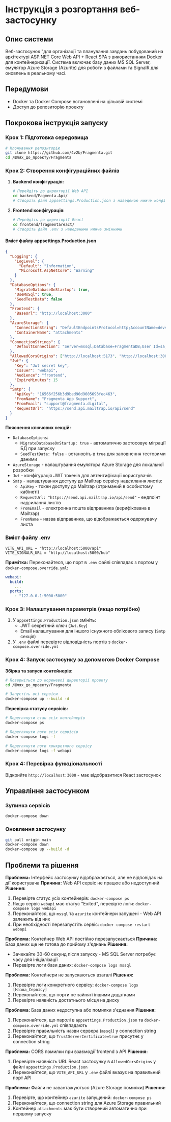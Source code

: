 # Інструкція з розгортання веб-застосунку

## Опис системи
Веб-застосунок "для організації та планування завдань побудований на архітектурі ASP.NET Core Web API + React SPA з використанням Docker для контейнеризації. Система включає базу даних MS SQL Server, емулятор Azure Storage (Azurite) для роботи з файлами та SignalR для оновлень в реальному часі.

## Передумови
- Docker та Docker Compose встановлені на цільовій системі
- Доступ до репозиторію проекту

## Покрокова інструкція запуску

### Крок 1: Підготовка середовища
```bash
# Клонування репозиторію
git clone https://github.com/4v2b/Fragmenta.git
cd /Шлях_до_проекту/Fragmenta
```

### Крок 2: Створення конфігураційних файлів
1. **Backend конфігурація:**
   ```bash
   # Перейдіть до директорії Web API
   cd backend/Fagmenta.Api/
   # Створіть файл appsettings.Production.json з наведеною нижче конфігурацією
   ```

2. **Frontend конфігурація:**
   ```bash
   # Перейдіть до директорії React
   cd frontend/fragmentareact/
   # Створіть файл .env з наведеними нижче змінними
   ```

#### Вміст файлу appsettings.Production.json

```json
{
  "Logging": {
    "LogLevel": {
      "Default": "Information",
      "Microsoft.AspNetCore": "Warning"
    }
  },
  "DatabaseOptions": {
    "MigrateDatabaseOnStartup": true,
    "UseMsSql": true,
    "SeedTestData": false
  },
  "Frontend": {
    "BaseUrl": "http://localhost:3000"
  },
  "AzureStorage": {
    "ConnectionString": "DefaultEndpointsProtocol=http;AccountName=devstoreaccount1;AccountKey=Eby8vdM02xNOcqFlqUwJPLlmEtlCDXJ1OUzFT50uSRZ6IFsuFq2UVErCz4I6tq/K1SZFPTOtr/KBHBeksoGMGw==;BlobEndpoint=http://azurite:10000/devstoreaccount1;",
    "ContainerName": "attachments"
  },
  "ConnectionStrings": {
    "DefaultConnection": "Server=mssql;Database=FragmentaDB;User Id=sa;Password=Password1234;TrustServerCertificate=true"
  },
  "AllowedCorsOrigins": ["http://localhost:5173", "http://localhost:3000"],
  "Jwt": {
    "Key": "Jwt secret key",
    "Issuer": "webapi",
    "Audience": "frontend",
    "ExpireMinutes": 15
  },
  "Smtp": {
    "ApiKey": "16566f256b3d9bed90d9605693fec463",
    "FromName": "Fragmenta App Support",
    "FromEmail": "support@fragmenta.digital",
    "RequestUrl": "https://send.api.mailtrap.io/api/send"
  }
}
```

**Пояснення ключових секцій:**
- `DatabaseOptions`:
  - `MigrateDatabaseOnStartup: true` - автоматично застосовує міграції БД при запуску
  - `SeedTestData: false` - встановіть в `true` для заповнення тестовими даними
- `AzureStorage` - налаштування емулятора Azure Storage для локальної розробки
- `Jwt` - конфігурація JWT токенів для автентифікації користувачів
- `Smtp` - налаштування доступу до Mailtrap сервісу надсилання листів:
  - `ApiKey` - токен доступу до Mailtrap (отриманий в особистому кабінеті)
  - `RequestUrl: "https://send.api.mailtrap.io/api/send"` - ендпоінт надсилання листів
  - `FromEmail` - електронна пошта відправника (верифікована в Mailtrap)
  - `FromName` - назва відправника, що відображається одержувачу листа

### Вміст файлу .env

```env
VITE_API_URL = "http://localhost:5000/api"
VITE_SIGNALR_URL = "http://localhost:5000/hub"
```

**Примітка:** Переконайтеся, що порт в `.env` файлі співпадає з портом у `docker-compose.override.yml`:

```yml
webapi:
  build:
    ...
  ports:
    - "127.0.0.1:5000:5000"
```


### Крок 3: Налаштування параметрів (якщо потрібно)
1. У `appsettings.Production.json` змініть:
   - JWT секретний ключ (`Jwt.Key`)
   - Email налаштування для іншого існужчого облікового запису (`Smtp` секція)
2. У `.env` файлі перевірте відповідність портів з `docker-compose.override.yml`

### Крок 4: Запуск застосунку за допомогою Docker Compose

**Збірка та запуск контейнерів:**
```bash
# Поверніться до кореневої директорії проекту
cd /Шлях_до_проекту/Fragmenta

# Запустіть всі сервіси
docker-compose up --build -d
```

**Перевірка статусу сервісів:**
```bash
# Переглянути стан всіх контейнерів
docker-compose ps

# Переглянути логи всіх сервісів
docker-compose logs -f

# Переглянути логи конкретного сервісу
docker-compose logs -f webapi
```

### Крок 4: Перевірка функціональності

Відкрийте `http://localhost:3000` - має відобразитися React застосунок

## Управління застосунком

### Зупинка сервісів
```bash
docker-compose down
```

### Оновлення застосунку
```bash
git pull origin main
docker-compose down
docker-compose up --build -d
```

## Проблеми та рішення

**Проблема:** Інтерфейс застосунку відображається, але не відповідає на дії користувача
**Причина:** Web API сервіс не працює або недоступний
**Рішення:** 
1. Перевірте статус усіх контейнерів: `docker-compose ps`
2. Якщо сервіс `webapi` має статус "Exited", перевірте логи: `docker-compose logs webapi`
3. Переконайтеся, що `mssql` та `azurite` контейнери запущені - Web API залежить від них
4. При необхідності перезапустіть сервіс: `docker-compose restart webapi`

**Проблема:** Контейнер Web API постійно перезапускається
**Причина:** База даних ще не готова до прийому з'єднань
**Рішення:** 
- Зачекайте 30-60 секунд після запуску - MS SQL Server потребує часу для ініціалізації
- Перевірте логи бази даних: `docker-compose logs mssql`

**Проблема:** Контейнери не запускаються взагалі
**Рішення:** 
1. Перевірте логи конкретного сервісу: `docker-compose logs [Назва_Сервісу]`
2. Переконайтеся, що порти не зайняті іншими додатками
3. Перевірте наявність достатнього місця на диску

**Проблема:** База даних недоступна або помилки з'єднання
**Рішення:** 
1. Переконайтеся, що паролі в `appsettings.Production.json` та `docker-compose.override.yml` співпадають
2. Перевірте правильність назви сервера (`mssql`) у connection string
3. Переконайтеся, що `TrustServerCertificate=true` присутнє у connection string

**Проблема:** CORS помилки при взаємодії frontend з API
**Рішення:** 
1. Перевірте наявність URL React застосунку в `AllowedCorsOrigins` у файлі `appsettings.Production.json`
2. Переконайтеся, що `VITE_API_URL` у `.env` файлі вказує на правильний порт API

**Проблема:** Файли не завантажуються (Azure Storage помилки)
**Рішення:** 
1. Перевірте, що контейнер `azurite` запущений: `docker-compose ps`
2. Переконайтеся, що connection string для Azure Storage правильний
3. Контейнер `attachments` має бути створений автоматично при першому запуску